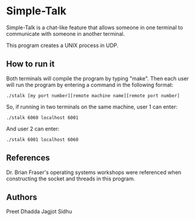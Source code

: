 # Simple-Talk 

Simple-Talk is a chat-like feature that allows someone in one terminal to communicate with someone in another terminal. 

This program creates a UNIX process in UDP. 

## How to run it 

Both terminals will compile the program by typing "make". Then each user will run the program by entering a command in the following format: 

    ./stalk [my port number][remote machine name][remote port number]

So, if running in two terminals on the same machine, user 1 can enter: 

    ./stalk 6060 localhost 6001 

And user 2 can enter: 

    ./stalk 6001 localhost 6060 

## References 

Dr. Brian Fraser's operating systems workshops were referenced when constructing the socket and threads in this program. 

## Authors 

Preet Dhadda 
Jagjot Sidhu 
